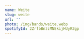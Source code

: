 ```yaml
---
name: Weite
slug: weite
url: ''
photo: /img/bands/weite.webp
spotifyId: 2ZrfbBn3zMNEkijHUyR3gp
---
```

